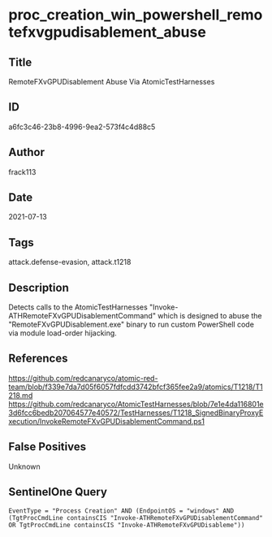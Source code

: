 # proc_creation_win_powershell_remotefxvgpudisablement_abuse

## Title
RemoteFXvGPUDisablement Abuse Via AtomicTestHarnesses

## ID
a6fc3c46-23b8-4996-9ea2-573f4c4d88c5

## Author
frack113

## Date
2021-07-13

## Tags
attack.defense-evasion, attack.t1218

## Description
Detects calls to the AtomicTestHarnesses "Invoke-ATHRemoteFXvGPUDisablementCommand" which is designed to abuse the "RemoteFXvGPUDisablement.exe" binary to run custom PowerShell code via module load-order hijacking.

## References
https://github.com/redcanaryco/atomic-red-team/blob/f339e7da7d05f6057fdfcdd3742bfcf365fee2a9/atomics/T1218/T1218.md
https://github.com/redcanaryco/AtomicTestHarnesses/blob/7e1e4da116801e3d6fcc6bedb207064577e40572/TestHarnesses/T1218_SignedBinaryProxyExecution/InvokeRemoteFXvGPUDisablementCommand.ps1

## False Positives
Unknown

## SentinelOne Query
```
EventType = "Process Creation" AND (EndpointOS = "windows" AND (TgtProcCmdLine containsCIS "Invoke-ATHRemoteFXvGPUDisablementCommand" OR TgtProcCmdLine containsCIS "Invoke-ATHRemoteFXvGPUDisableme"))

```